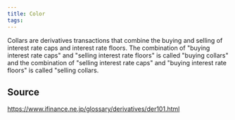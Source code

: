 ```yaml
---
title: Color
tags: 
---
```


Collars are derivatives transactions that combine the buying and selling of interest rate caps and interest rate floors. The combination of "buying interest rate caps" and "selling interest rate floors" is called "buying collars" and the combination of "selling interest rate caps" and "buying interest rate floors" is called "selling collars.

## Source
https://www.ifinance.ne.jp/glossary/derivatives/der101.html